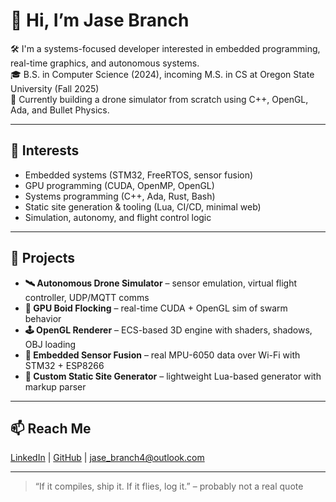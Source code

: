 # 👋 Hi, I’m Jase Branch

🛠️ I'm a systems-focused developer interested in embedded programming, real-time graphics, and autonomous systems.  
🎓 B.S. in Computer Science (2024), incoming M.S. in CS at Oregon State University (Fall 2025)  
🚁 Currently building a drone simulator from scratch using C++, OpenGL, Ada, and Bullet Physics.

---

## 🧠 Interests
- Embedded systems (STM32, FreeRTOS, sensor fusion)
- GPU programming (CUDA, OpenMP, OpenGL)
- Systems programming (C++, Ada, Rust, Bash)
- Static site generation & tooling (Lua, CI/CD, minimal web)
- Simulation, autonomy, and flight control logic

---

## 🔭 Projects
- **🛰️ Autonomous Drone Simulator** – sensor emulation, virtual flight controller, UDP/MQTT comms  
- **🧠 GPU Boid Flocking** – real-time CUDA + OpenGL sim of swarm behavior  
- **🕹️ OpenGL Renderer** – ECS-based 3D engine with shaders, shadows, OBJ loading  
- **🔌 Embedded Sensor Fusion** – real MPU-6050 data over Wi-Fi with STM32 + ESP8266  
- **📝 Custom Static Site Generator** – lightweight Lua-based generator with markup parser

---

## 📫 Reach Me
[LinkedIn](https://linkedin.com/in/jase-branch) | [GitHub](https://github.com/jase-4) | jase_branch4@outlook.com

---

> “If it compiles, ship it. If it flies, log it.” – probably not a real quote
